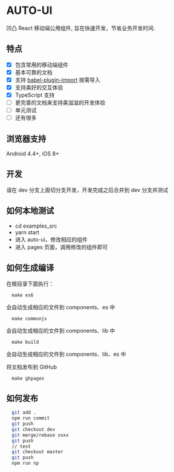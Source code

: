 # AUTO-UI

凹凸 React 移动端公用组件, 旨在快速开发，节省业务开发时间.

## 特点

- [x] 包含常用的移动端组件
- [x] 基本可靠的文档
- [x] 支持 [babel-plugin-import](https://github.com/ant-design/babel-plugin-import) 按需导入
- [x] 支持美好的交互体验
- [x] TypeScript 支持
- [ ] 更完善的文档来支持美滋滋的开发体验
- [ ] 单元测试
- [ ] 还有很多

## 浏览器支持

Android 4.4+, iOS 8+

## 开发

请在 dev 分支上面切分支开发，开发完成之后合并到 dev 分支并测试

## 如何本地测试

- cd examples_src
- yarn start
- 进入 auto-ui，修改相应的组件
- 进入 pages 页面，调用修改的组件即可

## 如何生成编译

在根目录下面执行：

```
  make es6
```

会自动生成相应的文件到 components、es 中

```
  make commonjs
```

会自动生成相应的文件到 components、lib 中

```
  make build
```

会自动生成相应的文件到 components、lib、es 中


将文档发布到 GitHub

```
  make ghpages
```

## 如何发布

```bash
  git add .
  npm run commit
  git push
  git checkout dev
  git merge/rebase xxxx
  git push
  // test
  git checkout master
  git push
  npm run np
```
